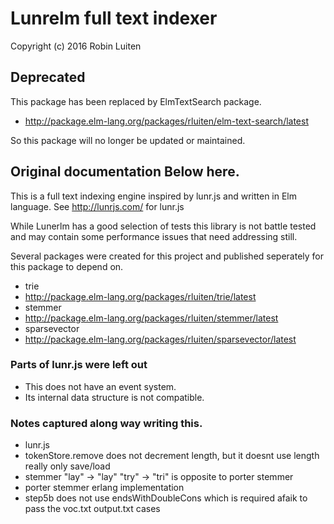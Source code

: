 # Lunrelm full text indexer

Copyright (c) 2016 Robin Luiten

## Deprecated
This package has been replaced by ElmTextSearch package.
* http://package.elm-lang.org/packages/rluiten/elm-text-search/latest

So this package will no longer be updated or maintained.

## Original documentation Below here.

This is a full text indexing engine inspired by lunr.js and written in Elm language.
See http://lunrjs.com/ for lunr.js

While Lunerlm has a good selection of tests this library is not battle tested and may contain some performance issues that need
addressing still.

Several packages were created for this project and published seperately for this package to depend on.

* trie
 * http://package.elm-lang.org/packages/rluiten/trie/latest
* stemmer
 * http://package.elm-lang.org/packages/rluiten/stemmer/latest
* sparsevector
 * http://package.elm-lang.org/packages/rluiten/sparsevector/latest



### Parts of lunr.js were left out

* This does not have an event system.
* Its internal data structure is not compatible.

### Notes captured along way writing this.

* lunr.js
 * tokenStore.remove does not decrement length, but it doesnt use length really only save/load
 * stemmer "lay" -> "lay" "try" -> "tri" is opposite to porter stemmer
* porter stemmer erlang implementation
 * step5b does not use endsWithDoubleCons which is required afaik to pass the voc.txt output.txt cases
